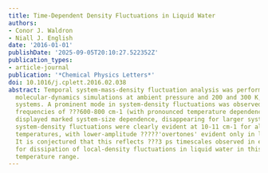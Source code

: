 ```yaml
---
title: Time-Dependent Density Fluctuations in Liquid Water
authors:
- Conor J. Waldron
- Niall J. English
date: '2016-01-01'
publishDate: '2025-09-05T20:10:27.522352Z'
publication_types:
- article-journal
publication: '*Chemical Physics Letters*'
doi: 10.1016/j.cplett.2016.02.038
abstract: Temporal system-mass-density fluctuation analysis was performed on liquid-water
  molecular-dynamics simulations at ambient pressure and 200 and 300 K, in three increasingly-large
  systems. A prominent mode in system-density fluctuations was observed at molecular-librational
  frequencies of ???600-800 cm-1 (with pronounced temperature dependence). This mode
  displayed marked system-size dependence, disappearing for larger systems. Persistent
  system-density fluctuations were clearly evident at 10-11 cm-1 for all systems and
  temperatures, with lower-amplitude ?????'overtones' evident only in larger systems.
  It is conjectured that this reflects ???3 ps timescales observed in earlier studies
  for dissipation of local-density fluctuations in liquid water in this 200-300 K
  temperature range.
---
```

